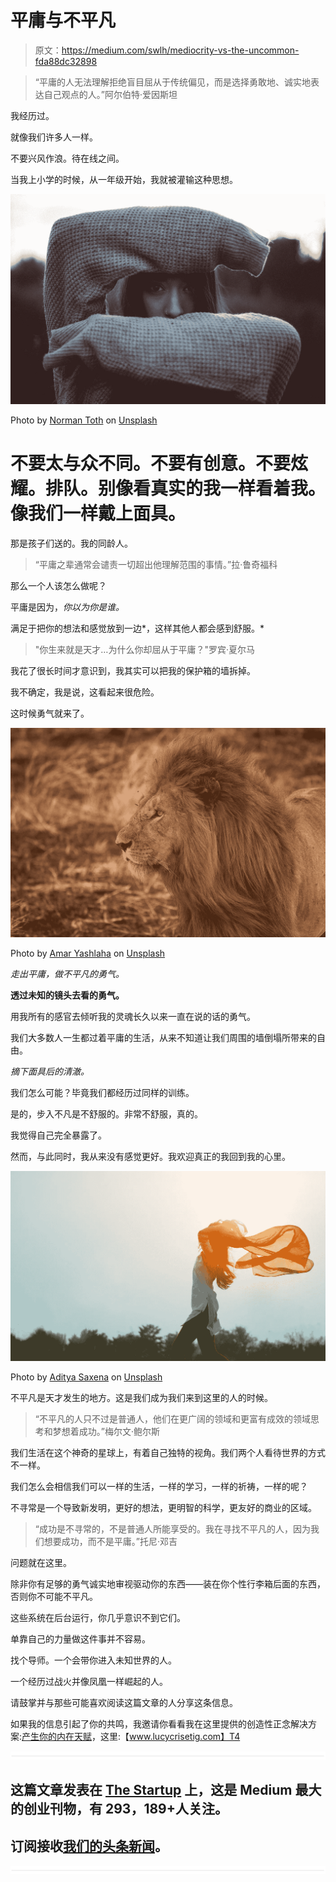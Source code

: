 # 平庸与不平凡

> 原文：<https://medium.com/swlh/mediocrity-vs-the-uncommon-fda88dc32898>

> “平庸的人无法理解拒绝盲目屈从于传统偏见，而是选择勇敢地、诚实地表达自己观点的人。”阿尔伯特·爱因斯坦

我经历过。

就像我们许多人一样。

不要兴风作浪。待在线之间。

当我上小学的时候，从一年级开始，我就被灌输这种思想。

![](img/9e2cf626780c0f262676ae40a04c3c3c.png)

Photo by [Norman Toth](https://unsplash.com/photos/ujM15VLBAz0?utm_source=unsplash&utm_medium=referral&utm_content=creditCopyText) on [Unsplash](https://unsplash.com/search/photos/masks?utm_source=unsplash&utm_medium=referral&utm_content=creditCopyText)

# 不要太与众不同。不要有创意。不要炫耀。排队。别像看真实的我一样看着我。像我们一样戴上面具。

那是孩子们送的。我的同龄人。

> “平庸之辈通常会谴责一切超出他理解范围的事情。”拉·鲁奇福科

那么一个人该怎么做呢？

平庸是因为，*你以为你是谁。*

满足于把你的想法和感觉放到一边*，这样其他人都会感到舒服。*

> "你生来就是天才…为什么你却屈从于平庸？"罗宾·夏尔马

我花了很长时间才意识到，我其实可以把我的保护箱的墙拆掉。

我不确定，我是说，这看起来很危险。

这时候勇气就来了。

![](img/f60a4672bff9d21b1c86b32172c399dc.png)

Photo by [Amar Yashlaha](https://unsplash.com/photos/sAGXVK6bNFc?utm_source=unsplash&utm_medium=referral&utm_content=creditCopyText) on [Unsplash](https://unsplash.com/search/photos/courage?utm_source=unsplash&utm_medium=referral&utm_content=creditCopyText)

*走出平庸，做不平凡的勇气。*

**透过未知的镜头去看的勇气。**

用我所有的感官去倾听我的灵魂长久以来一直在说的话的勇气。

我们大多数人一生都过着平庸的生活，从来不知道让我们周围的墙倒塌所带来的自由。

*摘下面具后的清澈。*

我们怎么可能？毕竟我们都经历过同样的训练。

是的，步入不凡是不舒服的。非常不舒服，真的。

我觉得自己完全暴露了。

然而，与此同时，我从来没有感觉更好。我欢迎真正的我回到我的心里。

![](img/7b982eaef514fd26e547f50a1cbbe881.png)

Photo by [Aditya Saxena](https://unsplash.com/photos/_mIXHvl_wzA?utm_source=unsplash&utm_medium=referral&utm_content=creditCopyText) on [Unsplash](https://unsplash.com/search/photos/animal-running-free?utm_source=unsplash&utm_medium=referral&utm_content=creditCopyText)

不平凡是天才发生的地方。这是我们成为我们来到这里的人的时候。

> “不平凡的人只不过是普通人，他们在更广阔的领域和更富有成效的领域思考和梦想着成功。”梅尔文·鲍尔斯

我们生活在这个神奇的星球上，有着自己独特的视角。我们两个人看待世界的方式不一样。

我们怎么会相信我们可以一样的生活，一样的学习，一样的祈祷，一样的呢？

不寻常是一个导致新发明，更好的想法，更明智的科学，更友好的商业的区域。

> “成功是不寻常的，不是普通人所能享受的。我在寻找不平凡的人，因为我们想要成功，而不是平庸。”托尼·邓吉

问题就在这里。

除非你有足够的勇气诚实地审视驱动你的东西——装在你个性行李箱后面的东西，否则你不可能不平凡。

这些系统在后台运行，你几乎意识不到它们。

单靠自己的力量做这件事并不容易。

找个导师。一个会带你进入未知世界的人。

一个经历过战火并像凤凰一样崛起的人。

请鼓掌并与那些可能喜欢阅读这篇文章的人分享这条信息。

如果我的信息引起了你的共鸣，我邀请你看看我在这里提供的创造性正念解决方案:[产生你的内在天赋](http://lucys-school.thinkific.com)，这里:【www.lucycrisetig.com】T4

![](img/731acf26f5d44fdc58d99a6388fe935d.png)

## 这篇文章发表在 [The Startup](https://medium.com/swlh) 上，这是 Medium 最大的创业刊物，有 293，189+人关注。

## 订阅接收[我们的头条新闻](http://growthsupply.com/the-startup-newsletter/)。

![](img/731acf26f5d44fdc58d99a6388fe935d.png)